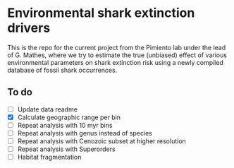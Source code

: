 # Environmental shark extinction drivers
This is the repo for the current project from the Pimiento lab under the lead of G. Mathes, where we try to estimate the true (unbiased) effect of various environmental parameters on shark extinction risk using a newly compiled database of fossil shark occurrences. 

## To do  

- [ ] Update data readme
- [X] Calculate geographic range per bin
- [ ] Repeat analysis with 10 myr bins
- [ ] Repeat analysis with genus instead of species
- [ ] Repeat analysis with Cenozoic subset at higher resolution
- [ ] Repeat analysis with Superorders
- [ ] Habitat fragmentation
